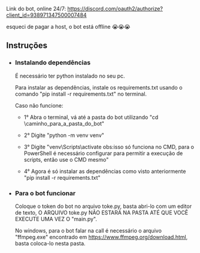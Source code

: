 Link do bot, online 24/7: https://discord.com/oauth2/authorize?client_id=938971347500007484

esqueci de pagar a host, o bot está offline 😭😭😭

## Instruções

- ### Instalando dependências
  
  É necessário ter python instalado no seu pc.
  
  Para instalar as dependências, instale os requirements.txt usando o comando "pip install -r requirements.txt" no terminal.
  
  Caso não funcione:

    - 1° Abra o terminal, vá até a pasta do bot utilizando "cd \caminho_para_a_pasta_do_bot"
  
    - 2° Digite "python -m venv venv"
  
    - 3° Digite "venv\Scripts\activate obs:isso só funciona no CMD, para o PowerShell é necessário configurar para permitir a execução de scripts, então use o CMD mesmo"
    - 4° Agora é só instalar as dependências como visto anteriormente "pip install -r requirements.txt"
    
- ### Para o bot funcionar

  Coloque o token do bot no arquivo toke.py, basta abri-lo com um editor de texto, O ARQUIVO toke.py NÃO ESTARÁ NA PASTA ATÉ QUE VOCÊ EXECUTE UMA VEZ O "main.py".

  No windows, para o bot falar na call é necessário o arquivo "ffmpeg.exe" encontrado em https://www.ffmpeg.org/download.html, basta coloca-lo nesta pasta.
